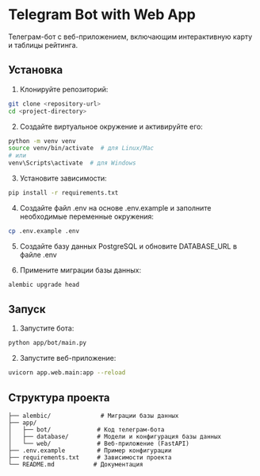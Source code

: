 # Telegram Bot with Web App

Телеграм-бот с веб-приложением, включающим интерактивную карту и таблицы рейтинга.

## Установка

1. Клонируйте репозиторий:
```bash
git clone <repository-url>
cd <project-directory>
```

2. Создайте виртуальное окружение и активируйте его:
```bash
python -m venv venv
source venv/bin/activate  # для Linux/Mac
# или
venv\Scripts\activate  # для Windows
```

3. Установите зависимости:
```bash
pip install -r requirements.txt
```

4. Создайте файл .env на основе .env.example и заполните необходимые переменные окружения:
```bash
cp .env.example .env
```

5. Создайте базу данных PostgreSQL и обновите DATABASE_URL в файле .env

6. Примените миграции базы данных:
```bash
alembic upgrade head
```

## Запуск

1. Запустите бота:
```bash
python app/bot/main.py
```

2. Запустите веб-приложение:
```bash
uvicorn app.web.main:app --reload
```

## Структура проекта

```
├── alembic/              # Миграции базы данных
├── app/
│   ├── bot/             # Код телеграм-бота
│   ├── database/        # Модели и конфигурация базы данных
│   └── web/             # Веб-приложение (FastAPI)
├── .env.example         # Пример конфигурации
├── requirements.txt     # Зависимости проекта
└── README.md           # Документация
``` 